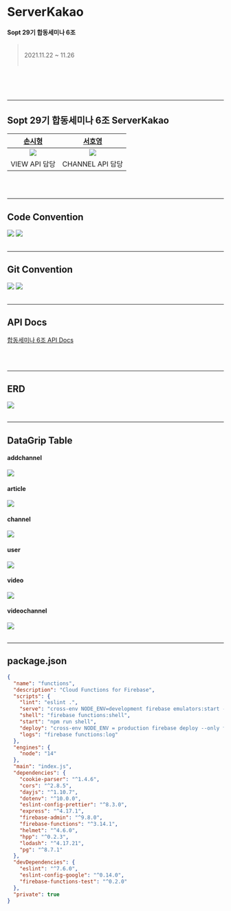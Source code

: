 # ServerKakao

#### Sopt 29기 합동세미나 6조

>  <br>
> 2021.11.22 ~ 11.26
>  <br>
>  <br>

<br>

<br>
<br>

---

## Sopt 29기 합동세미나 6조 ServerKakao

|                                        [손시형](https://github.com/sysy1013)                                        |                                      [서호영](https://github.com/tkarndbrtk)                                       |
| :-----------------------------------------------------------------------------------------------------------------: | :----------------------------------------------------------------------------------------------------------------: |
| <img src="https://user-images.githubusercontent.com/68213343/143472741-f12ce25e-8962-45f2-abb9-8ec50165f704.png" /> | <img src="https://user-images.githubusercontent.com/54793607/142727990-4f79b65b-c12b-4d15-b171-29c61287908a.png"/> |
|                                                    VIEW API 담당                                                    |                                                  CHANNEL API 담당                                                  |

<br>
<br>

---

## Code Convention

<img src="https://user-images.githubusercontent.com/68213343/143473860-7fd3762f-862b-4bcd-b858-1d33d0e00373.png">
<img src="https://user-images.githubusercontent.com/68213343/143473937-d902a383-5b2b-4b9c-a154-a1e135a6a1f2.png">

<br>
<br>

---

## Git Convention

<img src="https://user-images.githubusercontent.com/68213343/143473208-fffc6863-2b2e-42b5-8a14-5ee4ee2b12bc.png">
<img src="https://user-images.githubusercontent.com/68213343/143474202-5e4a3b0f-efe9-415c-8bc0-a76c195daa90.png">

<br>
<br>

---

## API Docs

[합동세미나 6조 API Docs](https://www.notion.so/storypanda/API-DOCS-6755f7a1e9da4a26a83f2567b69aea4e)

<br>
<br>

---

## ERD

<img src="https://user-images.githubusercontent.com/69101054/143474787-946e196f-a7ea-4d13-93a4-a4d2a93fa5f5.png">

<br>
<br>

---

## DataGrip Table

#### addchannel

<img src="https://user-images.githubusercontent.com/69101054/143479451-38bc9dcd-2fa9-403c-8d83-481864787a04.png">

#### article

<img src="https://user-images.githubusercontent.com/69101054/143474417-704ad2ea-d6f7-4129-b364-4ed06e4c9234.png">

#### channel

<img src="https://user-images.githubusercontent.com/69101054/143474324-494ffd70-1749-4d5e-a1c3-7b0db5890066.png">

#### user

<img src="https://user-images.githubusercontent.com/69101054/143474206-fb3a39f1-d9e2-42a2-9bb8-3211ae81034d.png">

#### video

<img src="https://user-images.githubusercontent.com/69101054/143474038-b848d463-8770-4c12-8e75-0a0be5f0cbb6.png">

#### videochannel

<img src="https://user-images.githubusercontent.com/69101054/143473924-5cb4a0f1-da93-4b1a-9e87-ec8f36fd5985.png">

<br>
<br>

---

## package.json

```json
{
  "name": "functions",
  "description": "Cloud Functions for Firebase",
  "scripts": {
    "lint": "eslint .",
    "serve": "cross-env NODE_ENV=development firebase emulators:start --only functions",
    "shell": "firebase functions:shell",
    "start": "npm run shell",
    "deploy": "cross-env NODE_ENV = production firebase deploy --only functions",
    "logs": "firebase functions:log"
  },
  "engines": {
    "node": "14"
  },
  "main": "index.js",
  "dependencies": {
    "cookie-parser": "^1.4.6",
    "cors": "^2.8.5",
    "dayjs": "^1.10.7",
    "dotenv": "^10.0.0",
    "eslint-config-prettier": "^8.3.0",
    "express": "^4.17.1",
    "firebase-admin": "^9.8.0",
    "firebase-functions": "^3.14.1",
    "helmet": "^4.6.0",
    "hpp": "^0.2.3",
    "lodash": "^4.17.21",
    "pg": "^8.7.1"
  },
  "devDependencies": {
    "eslint": "^7.6.0",
    "eslint-config-google": "^0.14.0",
    "firebase-functions-test": "^0.2.0"
  },
  "private": true
}
```
